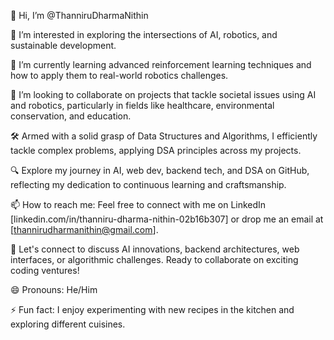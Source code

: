 👋 Hi, I’m @ThanniruDharmaNithin

👀 I’m interested in exploring the intersections of AI, robotics, and sustainable development.

🌱 I’m currently learning advanced reinforcement learning techniques and how to apply them to real-world robotics challenges.

💞️ I’m looking to collaborate on projects that tackle societal issues using AI and robotics, particularly in fields like healthcare, environmental conservation, and education.

🛠️ Armed with a solid grasp of Data Structures and Algorithms, I efficiently tackle complex problems, applying DSA principles across my projects.

🔍 Explore my journey in AI, web dev, backend tech, and DSA on GitHub, reflecting my dedication to continuous learning and craftsmanship.

📫 How to reach me: Feel free to connect with me on LinkedIn [linkedin.com/in/thanniru-dharma-nithin-02b16b307] or drop me an email at [thannirudharmanithin@gmail.com].

🌱 Let's connect to discuss AI innovations, backend architectures, web interfaces, or algorithmic challenges.  Ready to collaborate on exciting coding ventures!

😄 Pronouns: He/Him

⚡ Fun fact: I enjoy experimenting with new recipes in the kitchen and exploring different cuisines.
